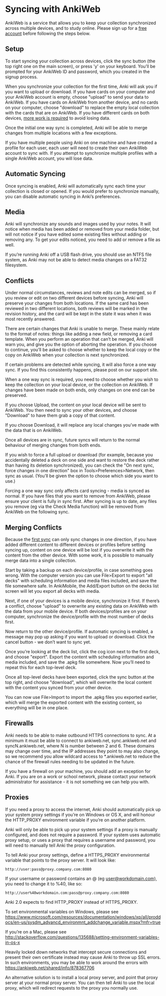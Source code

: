 Syncing with AnkiWeb
===========================

AnkiWeb is a service that allows you to keep your collection
synchronized across multiple devices, and to study online. Please sign
up for a [free account](https://ankiweb.net/) before following the steps
below.

Setup
-----

To start syncing your collection across devices, click the sync button
(the top right one on the main screen), or press 'y' on your keyboard.
You’ll be prompted for your AnkiWeb ID and password, which you created
in the signup process.

When you synchronize your collection for the first time, Anki will ask
you if you want to upload or download. If you have cards on your
computer and your AnkiWeb account is empty, choose "upload" to send your
data to AnkiWeb. If you have cards on AnkiWeb from another device, and
no cards on your computer, choose "download" to replace the empty local
collection with the cards that are on AnkiWeb. If you have different
cards on both devices, [more work is required](syncing.md#merging-conflicts) to
avoid losing data.

Once the initial one way sync is completed, Anki will be able to merge
changes from multiple locations with a few exceptions.

If you have multiple people using Anki on one machine and have created a
profile for each user, each user will need to create their own AnkiWeb
account to sync with. If you attempt to synchronize multiple profiles
with a single AnkiWeb account, you will lose data.

Automatic Syncing
-----------------

Once syncing is enabled, Anki will automatically sync each time your
collection is closed or opened. If you would prefer to synchronize
manually, you can disable automatic syncing in Anki’s preferences.

Media
-----

Anki will synchronize any sounds and images used by your notes. It will
notice when media has been added or removed from your media folder, but
will not notice if you have edited some existing files without adding or
removing any. To get your edits noticed, you need to add or remove a
file as well.

If you’re running Anki off a USB flash drive, you should use an NTFS
file system, as Anki may not be able to detect media changes on a FAT32
filesystem.

Conflicts
---------

Under normal circumstances, reviews and note edits can be merged, so if
you review or edit on two different devices before syncing, Anki will
preserve your changes from both locations. If the same card has been
reviewed in two different locations, both reviews will be marked in the
revision history, and the card will be kept in the state it was when it
was most recently answered.

There are certain changes that Anki is unable to merge. These mainly
relate to the format of notes: things like adding a new field, or
removing a card template. When you perform an operation that can’t be
merged, Anki will warn you, and give you the option of aborting the
operation. If you choose to continue, you’ll be asked to choose whether
to keep the local copy or the copy on AnkiWeb when your collection is
next synchronized.

If certain problems are detected while syncing, it will also force a one
way sync. If you find this consistently happens, please post on our
support site.

When a one way sync is required, you need to choose whether you wish to
keep the collection on your local device, or the collection on AnkiWeb.
If changes have been made on both ends, only changes on one end can be
preserved.

If you choose Upload, the content on your local device will be sent to
AnkiWeb. You then need to sync your other devices, and choose "Download"
to have them grab a copy of that content.

If you choose Download, it will replace any local changes you’ve made
with the data that is on AnkiWeb.

Once all devices are in sync, future syncs will return to the normal
behaviour of merging changes from both ends.

If you wish to force a full upload or download (for example, because you
accidentally deleted a deck on one side and want to restore the deck
rather than having its deletion synchronized), you can check the "On
next sync, force changes in one direction" box in
Tools&gt;Preferences&gt;Network, then sync as usual. (You’ll be given
the option to choose which side you want to use.)

Forcing a one way sync only affects card syncing - media is synced as
normal. If you have files that you want to remove from AnkiWeb, please
ensure your client is fully in sync first. After syncing is up to date,
any files you remove (eg via the Check Media function) will be removed
from AnkiWeb on the following sync.

Merging Conflicts
-----------------

Because the [first sync](#syncingsetup) can only sync changes in one
direction, if you have added different content to different devices or
profiles before setting syncing up, content on one device will be lost
if you overwrite it with the content from the other device. With some
work, it is possible to manually merge data into a single collection.

Start by taking a backup on each device/profile, in case something goes
wrong. With the computer version you can use File&gt;Export to export
"all decks" with scheduling information and media files included, and
save the file somewhere safe. In AnkiMobile, the Add/Export button on
the decks list screen will let you export all decks with media.

Next, if one of your devices is a mobile device, synchronize it first.
If there’s a conflict, choose "upload" to overwrite any existing data on
AnkiWeb with the data from your mobile device. If both devices/profiles
are on your computer, synchronize the device/profile with the most
number of decks first.

Now return to the other device/profile. If automatic syncing is enabled,
a message may pop up asking if you want to upload or download. Click the
cancel button - we don’t want to sync yet.

Once you’re looking at the deck list, click the cog icon next to the
first deck, and choose "export". Export the content with scheduling
information and media included, and save the .apkg file somewhere. Now
you’ll need to repeat this for each top-level deck.

Once all top-level decks have been exported, click the sync button at
the top right, and choose "download", which will overwrite the local
content with the content you synced from your other device.

You can now use File&gt;Import to import the .apkg files you exported
earlier, which will merge the exported content with the existing
content, so everything will be in one place.

Firewalls
---------

Anki needs to be able to make outbound HTTPS connections to sync. At a
minimum it must be able to connect to ankiweb.net, sync.ankiweb.net and
syncN.ankiweb.net, where N is number between 2 and 6. These domains may
change over time, and the IP addresses they point to may also change, so
we recommend you allow wildcard access to \*.ankiweb.net to reduce the
chance of the firewall rules needing to be updated in the future.

If you have a firewall on your machine, you should add an exception for
Anki. If you are on a work or school network, please contact your
network administrator for assistance - it is not something we can help
you with.

Proxies
-------

If you need a proxy to access the internet, Anki should automatically
pick up your system proxy settings if you’re on Windows or OS X, and
will honour the HTTP\_PROXY environment variable if you’re on another
platform.

Anki will only be able to pick up your system settings if a proxy is
manually configured, and does not require a password. If your system
uses automatic proxy setup, or uses a proxy that requires a username and
password, you will need to manually tell Anki the proxy configuration.

To tell Anki your proxy settings, define a HTTPS\_PROXY environmental
variable that points to the proxy server. It will look like:

    http://user:pass@proxy.company.com:8080

If your username or password contains an @ (eg <user@workdomain.com>),
you need to change it to %40, like so:

    http://user%40workdomain.com:pass@proxy.company.com:8080

Anki 2.0 expects to find HTTP\_PROXY instead of HTTPS\_PROXY.

To set environmental variables on Windows, please see
<https://www.microsoft.com/resources/documentation/windows/xp/all/proddocs/en-us/sysdm_advancd_environmnt_addchange_variable.mspx?mfr=true>

If you’re on a Mac, please see
<http://stackoverflow.com/questions/135688/setting-environment-variables-in-os-x>

Heavily locked down networks that intercept secure connections and
present their own certificate instead may cause Anki to throw up SSL
errors. In such environments, you may be able to work around the errors
with <https://ankiweb.net/shared/info/878367706>

An alternative solution is to install a local proxy server, and point
that proxy server at your normal proxy server. You can then tell Anki to
use the local proxy, which will redirect requests to the proxy you
normally use.


